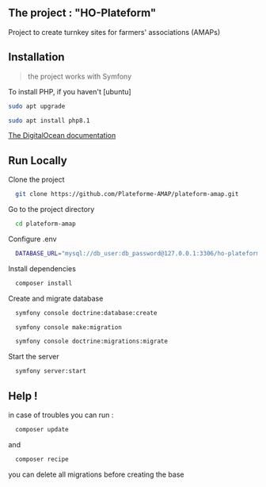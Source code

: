 ## The project : "HO-Plateform"
Project to create turnkey sites for farmers' associations (AMAPs)

## Installation

>the project works with Symfony

To install PHP, if you haven't
[ubuntu]  
```bash
sudo apt upgrade 
```
```bash
sudo apt install php8.1 
```

[The DigitalOcean documentation](https://www.digitalocean.com/community/tutorials/how-to-install-php-8-1-and-set-up-a-local-development-environment-on-ubuntu-22-04)

## Run Locally

Clone the project

```bash
  git clone https://github.com/Plateforme-AMAP/plateform-amap.git
```

Go to the project directory

```bash
  cd plateform-amap
```

Configure .env

```bash
  DATABASE_URL="mysql://db_user:db_password@127.0.0.1:3306/ho-plateform?serverVersion=5.7&charset=utf8mb4"
```

Install dependencies

```bash
  composer install
```

Create and migrate database

```bash
  symfony console doctrine:database:create
```
```bash
  symfony console make:migration
```
```bash
  symfony console doctrine:migrations:migrate
```

Start the server

```bash
  symfony server:start
```

## Help !

in case of troubles you can run :

```bash
  composer update
```
and

```bash
  composer recipe
```
you can delete all migrations before creating the base
